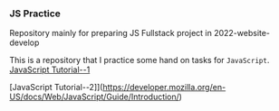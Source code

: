 <h3>JS Practice</h3>
<p>Repository mainly for preparing JS Fullstack project in 2022-website-develop</p>

This is a repository that I practice some hand on tasks for `JavaScript`.
<br>
[JavaScript Tutorial--1](https://javascript.info/)

[JavaScript Tutorial--2]](https://developer.mozilla.org/en-US/docs/Web/JavaScript/Guide/Introduction/)